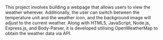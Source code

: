 This project involves building a webpage that allows users to view the weather wherever. Additionally, the user can switch between the temperature unit and the weather icon, and the background image will adjust to the current weather. Along with HTML5, JavaScript, Node.js, Express.js, and Body-Parser, it is developed utilising OpenWeatherMap to obtain the weather data via API.
